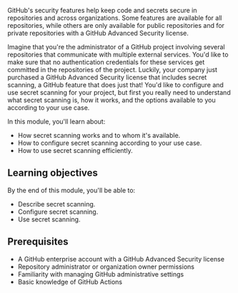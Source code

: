 GitHub's security features help keep code and secrets secure in repositories and across organizations. Some features are available for all repositories, while others are only available for public repositories and for private repositories with a GitHub Advanced Security license.

Imagine that you're the administrator of a GitHub project involving several repositories that communicate with multiple external services. You'd like to make sure that no authentication credentials for these services get committed in the repositories of the project. Luckily, your company just purchased a GitHub Advanced Security license that includes secret scanning, a GitHub feature that does just that! You'd like to configure and use secret scanning for your project, but first you really need to understand what secret scanning is, how it works, and the options available to you according to your use case.

In this module, you'll learn about:

- How secret scanning works and to whom it's available.
- How to configure secret scanning according to your use case.
- How to use secret scanning efficiently.

## Learning objectives

By the end of this module, you'll be able to:

- Describe secret scanning.
- Configure secret scanning.
- Use secret scanning.

## Prerequisites

- A GitHub enterprise account with a GitHub Advanced Security license
- Repository administrator or organization owner permissions
- Familiarity with managing GitHub administrative settings
- Basic knowledge of GitHub Actions
